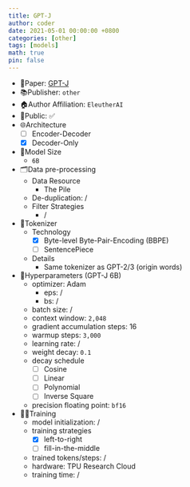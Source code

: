 ```yaml
---
title: GPT-J
author: coder
date: 2021-05-01 00:00:00 +0800
categories: [other]
tags: [models]
math: true
pin: false
---
```


- 📙Paper: [GPT-J](https://github.com/kingoflolz/mesh-transformer-jax)
- 📚Publisher: `other`
- 🏠Author Affiliation: `EleutherAI`
- 🔑Public: ✅
- 🌐Architecture
  + [ ] Encoder-Decoder
  + [x] Decoder-Only
- 📏Model Size
  + `6B`
- 🗂️Data pre-processing
  + Data Resource
    * The Pile
  + De-duplication: /
  + Filter Strategies
    * /
- 🍉Tokenizer
  + Technology
    * [x] Byte-level Byte-Pair-Encoding (BBPE)
    * [ ] SentencePiece
  + Details
    * Same tokenizer as GPT-2/3 (origin words)
- 🧪Hyperparameters (GPT-J 6B)
  + optimizer: Adam
    * eps: /
    * bs: /
  + batch size: /
  + context window: `2,048`
  + gradient accumulation steps: 16
  + warmup steps: `3,000`
  + learning rate: /
  + weight decay: `0.1`
  + decay schedule
    * [ ] Cosine
    * [ ] Linear
    * [ ] Polynomial
    * [ ] Inverse Square
  + precision floating point: `bf16`
- 🏃‍♀️Training
  + model initialization: /
  + training strategies
    * [x] left-to-right
    * [ ] fill-in-the-middle
  + trained tokens/steps: /
  + hardware: TPU Research Cloud
  + training time: /
